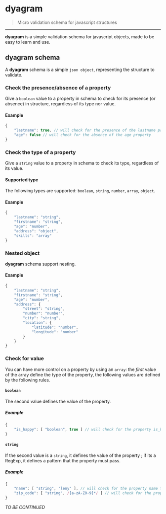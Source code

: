 # dyagram

> Micro validation schema for javascript structures

* * *

**dyagram** is a simple validation schema for javascript objects, made to be easy to learn and use.

## dyagram schema

A **dyagram** schema is a simple `json object`, representing the structure to validate.

### Check the presence/absence of a property

Give a `boolean` value to a property in schema to check for its presence (or absence) in structure, regardless of its type nor value.

#### Example

```javascript
{
    "lastname": true, // will check for the presence of the lastname property
    "age": false // will check for the absence of the age property
}
```

### Check the type of a property

Give a `string` value to a property in schema to check its type, regardless of its value.

#### Supported type

The following types are supported: `boolean`, `string`, `number`, `array`, `object`.

#### Example

```javascript
{
    "lastname": "string",
    "firstname": "string",
    "age": "number",
    "address": "object",
    "skills": "array"
}
```

### Nested object

**dyagram** schema support nesting.

#### Example

```javascript
{
    "lastname": "string",
    "firstname": "string",
    "age": "number",
    "address": {
        "street": "string",
        "number": "number",
        "city": "string",
        "location": {
            "latitude": "number",
            "longitude": "number"
        }
    }
}
```

### Check for value

You can have more control on a property by using an `array`: the _first_ value of the array define the type of the property, the following values are defined by the following rules.

#### `boolean`

The second value defines the value of the property.

##### Example

```javascript
{
    "is_happy": [ "boolean", true ] // will check for the property is_happy to be a boolean with the "true" value
}
```

#### `string`

If the second value is a `string`, it defines the value of the property ; if its a RegExp, it defines a pattern that the property must pass.

##### Example

```javascript
{
    "name": [ "string", "leny" ], // will check for the property name to be a string with the "leny" value
    "zip_code": [ "string", /[a-zA-Z0-9]*/ ] // will check for the property zip_code to be a string with a value passing the given regexp
}
```

_TO BE CONTINUED_
